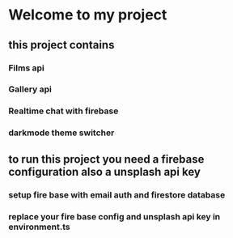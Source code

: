 # Welcome to my project

## this  project contains

### Films api
### Gallery api
### Realtime chat with firebase
### darkmode theme switcher

## to run this project you need a firebase configuration also a unsplash api key

### setup fire base with email auth and firestore database

### replace your fire base config and unsplash api key in  environment.ts

